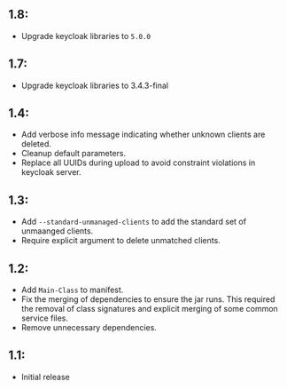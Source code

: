 ## 1.8:

* Upgrade keycloak libraries to `5.0.0`

## 1.7:

* Upgrade keycloak libraries to 3.4.3-final

## 1.4:

* Add verbose info message indicating whether unknown clients are deleted.
* Cleanup default parameters.
* Replace all UUIDs during upload to avoid constraint violations in keycloak server.

## 1.3:

* Add `--standard-unmanaged-clients` to add the standard set of unmaanged clients.
* Require explicit argument to delete unmatched clients.

## 1.2:

* Add `Main-Class` to manifest.
* Fix the merging of dependencies to ensure the jar runs. This
  required the removal of class signatures and explicit merging
  of some common service files.
* Remove unnecessary dependencies.

## 1.1:

* Initial release
